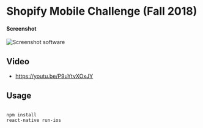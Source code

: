 Shopify Mobile Challenge (Fall 2018)
======

#### Screenshot
![Screenshot software](https://imgur.com/cNFrE6R)

## Video
* https://youtu.be/P9uYtvXOxJY

## Usage
```

npm install
react-native run-ios
